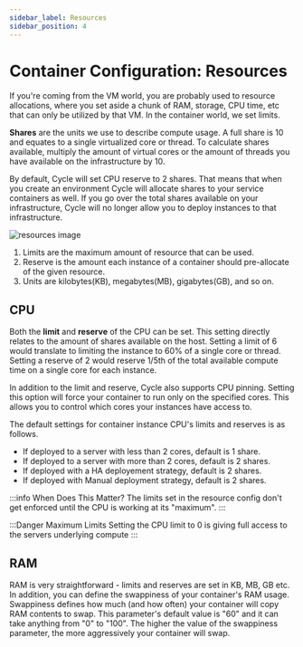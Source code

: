 ```yaml
---
sidebar_label: Resources
sidebar_position: 4
---
```


# Container Configuration: Resources

If you're coming from the VM world, you are probably used to resource allocations, where you set aside a chunk of RAM, storage, CPU time, etc that can only be utilized by that VM. In the container world, we set limits.

**Shares** are the units we use to describe compute usage. A full share is 10 and equates to a single virtualized core or thread. To calculate shares available, multiply the amount of virtual cores or the amount of threads you have available on the infrastructure by 10.

By default, Cycle will set CPU reserve to 2 shares. That means that when you create an environment Cycle will allocate shares to your service containers as well. If you go over the total shares available on your infrastructure, Cycle will no longer allow you to deploy instances to that infrastructure.

![resources image](https://static.cycle.io/portal-docs/containers/resources.png)

1. Limits are the maximum amount of resource that can be used.
2. Reserve is the amount each instance of a container should pre-allocate of the given resource.
3. Units are kilobytes(KB), megabytes(MB), gigabytes(GB), and so on.

## CPU

Both the **limit** and **reserve** of the CPU can be set. This setting directly relates to the amount of shares available on the host. Setting a limit of 6 would translate to limiting the instance to 60% of a single core or thread. Setting a reserve of 2 would reserve 1/5th of the total available compute time on a single core for each instance.

In addition to the limit and reserve, Cycle also supports CPU pinning. Setting this option will force your container to run only on the specified cores. This allows you to control which cores your instances have access to.

The default settings for container instance CPU's limits and reserves is as follows.

- If deployed to a server with less than 2 cores, default is 1 share.
- If deployed to a server with more than 2 cores, default is 2 shares.
- If deployed with a HA deployement strategy, default is 2 shares.
- If deployed with Manual deployment strategy, default is 2 shares.

:::info When Does This Matter?
The limits set in the resource config don't get enforced until the CPU is working at its "maximum".
:::

:::Danger Maximum Limits
Setting the CPU limit to 0 is giving full access to the servers underlying compute
:::

## RAM

RAM is very straightforward - limits and reserves are set in KB, MB, GB etc. In addition, you can define the swappiness of your container's RAM usage. Swappiness defines how much (and how often) your container will copy RAM contents to swap. This parameter's default value is "60" and it can take anything from "0" to "100". The higher the value of the swappiness parameter, the more aggressively your container will swap.
